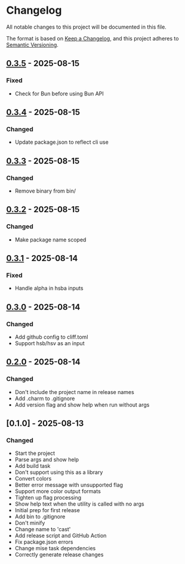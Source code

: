 # Changelog

All notable changes to this project will be documented in this file.

The format is based on [Keep a Changelog](https://keepachangelog.com/en/1.0.0/),
and this project adheres to [Semantic Versioning](https://semver.org/spec/v2.0.0.html).

## [0.3.5] - 2025-08-15

### Fixed

- Check for Bun before using Bun API

## [0.3.4] - 2025-08-15

### Changed

- Update package.json to reflect cli use

## [0.3.3] - 2025-08-15

### Changed

- Remove binary from bin/

## [0.3.2] - 2025-08-15

### Changed

- Make package name scoped

## [0.3.1] - 2025-08-14

### Fixed

- Handle alpha in hsba inputs

## [0.3.0] - 2025-08-14

### Changed

- Add github config to cliff.toml
- Support hsb/hsv as an input

## [0.2.0] - 2025-08-14

### Changed

- Don't include the project name in release names
- Add .charm to .gitignore
- Add version flag and show help when run without args

## [0.1.0] - 2025-08-13

### Changed

- Start the project
- Parse args and show help
- Add build task
- Don't support using this as a library
- Convert colors
- Better error message with unsupported flag
- Support more color output formats
- Tighten up flag processing
- Show help text when the utility is called with no args
- Initial prep for first release
- Add bin to .gitignore
- Don't minify
- Change name to 'cast'
- Add release script and GitHub Action
- Fix package.json errors
- Change mise task dependencies
- Correctly generate release changes

[0.3.5]: https://github.com/mybuddymichael/cast/compare/v0.3.4..v0.3.5
[0.3.4]: https://github.com/mybuddymichael/cast/compare/v0.3.3..v0.3.4
[0.3.3]: https://github.com/mybuddymichael/cast/compare/v0.3.2..v0.3.3
[0.3.2]: https://github.com/mybuddymichael/cast/compare/v0.3.1..v0.3.2
[0.3.1]: https://github.com/mybuddymichael/cast/compare/v0.3.0..v0.3.1
[0.3.0]: https://github.com/mybuddymichael/cast/compare/v0.2.0..v0.3.0
[0.2.0]: https://github.com/mybuddymichael/cast/compare/v0.1.0..v0.2.0

<!-- generated by git-cliff -->
